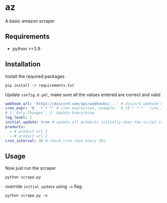 # az
A basic amazon scraper

## Requirements
* python \>=3.9

## Installation
Install the required packages
```console
pip install -r requirements.txt
```
Update `config.d.yml`, make sure all the values entered are correct and valid
```yaml
webhook_url: 'https://discord.com/api/webhooks/...' # discord webhook url
cron_expr: '0 _ * * *' # cron expression, example: '0 10 * * *'  runs at 10am every day, learn more at crontab.guru
# 1: Only Changes , 2: Update Everything
log_level: 1
initial_update: true # update all products initially when the script is run
products:
  - # product url 1
  - # product url 2
cron_interval: 30 # check cron task every 30s
```

## Usage
Now just run the scraper 
```console
python scrape.py
```
override `initial_update` using `-o` flag
```console
python scrape.py -o
```
